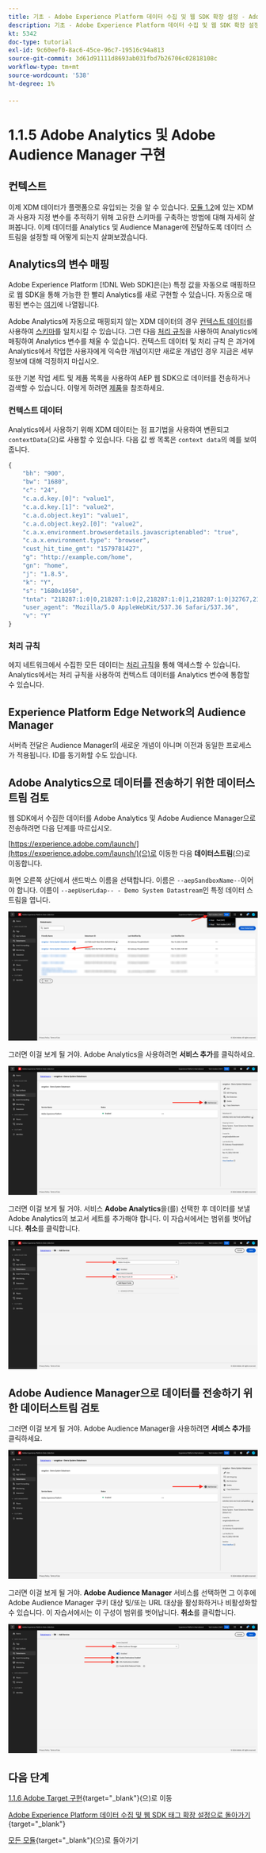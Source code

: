 ```yaml
---
title: 기초 - Adobe Experience Platform 데이터 수집 및 웹 SDK 확장 설정 - Adobe Analytics 및 Adobe Audience Manager 구현
description: 기초 - Adobe Experience Platform 데이터 수집 및 웹 SDK 확장 설정 - Adobe Analytics 및 Adobe Audience Manager 구현
kt: 5342
doc-type: tutorial
exl-id: 9c60eef0-8ac6-45ce-96c7-19516c94a813
source-git-commit: 3d61d91111d8693ab031fbd7b26706c02818108c
workflow-type: tm+mt
source-wordcount: '538'
ht-degree: 1%

---
```


# 1.1.5 Adobe Analytics 및 Adobe Audience Manager 구현

## 컨텍스트

이제 XDM 데이터가 플랫폼으로 유입되는 것을 알 수 있습니다. [모듈 1.2](./../dc1.2/data-ingestion.md)에 있는 XDM과 사용자 지정 변수를 추적하기 위해 고유한 스키마를 구축하는 방법에 대해 자세히 살펴봅니다. 이제 데이터를 Analytics 및 Audience Manager에 전달하도록 데이터 스트림을 설정할 때 어떻게 되는지 살펴보겠습니다.

## Analytics의 변수 매핑

Adobe Experience Platform [!DNL Web SDK]은(는) 특정 값을 자동으로 매핑하므로 웹 SDK을 통해 가능한 한 빨리 Analytics를 새로 구현할 수 있습니다. 자동으로 매핑된 변수는 [여기](https://experienceleague.adobe.com/docs/experience-platform/edge/data-collection/adobe-analytics/automatically-mapped-vars.html?lang=ko#data-collection)에 나열됩니다.

Adobe Analytics에 자동으로 매핑되지 않는 XDM 데이터의 경우 [컨텍스트 데이터](https://experienceleague.adobe.com/docs/analytics/implementation/vars/page-vars/contextdata.html?lang=ko-KR)를 사용하여 [스키마](https://experienceleague.adobe.com/docs/experience-platform/xdm/schema/composition.html?lang=ko-KR)를 일치시킬 수 있습니다. 그런 다음 [처리 규칙](https://experienceleague.adobe.com/docs/analytics/admin/admin-tools/processing-rules/processing-rules-configuration/t-processing-rules.html?lang=ko)을 사용하여 Analytics에 매핑하여 Analytics 변수를 채울 수 있습니다. 컨텍스트 데이터 및 처리 규칙 은 과거에 Analytics에서 작업한 사용자에게 익숙한 개념이지만 새로운 개념인 경우 지금은 세부 정보에 대해 걱정하지 마십시오.

또한 기본 작업 세트 및 제품 목록을 사용하여 AEP 웹 SDK으로 데이터를 전송하거나 검색할 수 있습니다. 이렇게 하려면 [제품](https://experienceleague.adobe.com/docs/experience-platform/edge/data-collection/collect-commerce-data.html?lang=ko#data-collection)을 참조하세요.

### 컨텍스트 데이터

Analytics에서 사용하기 위해 XDM 데이터는 점 표기법을 사용하여 변환되고 `contextData`(으)로 사용할 수 있습니다. 다음 값 쌍 목록은 `context data`의 예를 보여 줍니다.

```javascript
{
    "bh": "900",
    "bw": "1680",
    "c": "24",
    "c.a.d.key.[0]": "value1",
    "c.a.d.key.[1]": "value2",
    "c.a.d.object.key1": "value1",
    "c.a.d.object.key2.[0]": "value2",
    "c.a.x.environment.browserdetails.javascriptenabled": "true",
    "c.a.x.environment.type": "browser",
    "cust_hit_time_gmt": "1579781427",
    "g": "http://example.com/home",
    "gn": "home",
    "j": "1.8.5",
    "k": "Y",
    "s": "1680x1050",
    "tnta": "218287:1:0|0,218287:1:0|2,218287:1:0|1,218287:1:0|32767,218287:1:01,218287:1:0|0,218287:1:0|1,218287:1:0|0,218287:1:0|1",
    "user_agent": "Mozilla/5.0 AppleWebKit/537.36 Safari/537.36",
    "v": "Y"
}
```

### 처리 규칙

에지 네트워크에서 수집한 모든 데이터는 [처리 규칙](https://experienceleague.adobe.com/docs/analytics/admin/admin-tools/processing-rules/processing-rules-configuration/t-processing-rules.html?lang=ko)을 통해 액세스할 수 있습니다. Analytics에서는 처리 규칙을 사용하여 컨텍스트 데이터를 Analytics 변수에 통합할 수 있습니다.

## Experience Platform Edge Network의 Audience Manager

서버측 전달은 Audience Manager의 새로운 개념이 아니며 이전과 동일한 프로세스가 적용됩니다. ID를 동기화할 수도 있습니다.

## Adobe Analytics으로 데이터를 전송하기 위한 데이터스트림 검토

웹 SDK에서 수집한 데이터를 Adobe Analytics 및 Adobe Audience Manager으로 전송하려면 다음 단계를 따르십시오.

[https://experience.adobe.com/launch/](https://experience.adobe.com/launch/)(으)로 이동한 다음 **데이터스트림**(으)로 이동합니다.

화면 오른쪽 상단에서 샌드박스 이름을 선택합니다. 이름은 `--aepSandboxName--`이어야 합니다. 이름이 `--aepUserLdap-- - Demo System Datastream`인 특정 데이터 스트림을 엽니다.

![왼쪽 탐색에서 Edge 구성 아이콘을 클릭합니다](./images/edgeconfig1b.png)

그러면 이걸 보게 될 거야. Adobe Analytics을 사용하려면 **서비스 추가**&#x200B;를 클릭하세요.

![AEP 디버거](./images/aa2.png)

그러면 이걸 보게 될 거야. 서비스 **Adobe Analytics**&#x200B;을(를) 선택한 후 데이터를 보낼 Adobe Analytics의 보고서 세트를 추가해야 합니다. 이 자습서에서는 범위를 벗어납니다. **취소**&#x200B;를 클릭합니다.

![AEP 디버거](./images/aa3.png)

## Adobe Audience Manager으로 데이터를 전송하기 위한 데이터스트림 검토

그러면 이걸 보게 될 거야. Adobe Audience Manager을 사용하려면 **서비스 추가**&#x200B;를 클릭하세요.

![AEP 디버거](./images/aa2.png)

그러면 이걸 보게 될 거야. **Adobe Audience Manager** 서비스를 선택하면 그 이후에 Adobe Audience Manager 쿠키 대상 및/또는 URL 대상을 활성화하거나 비활성화할 수 있습니다. 이 자습서에서는 이 구성이 범위를 벗어납니다. **취소**&#x200B;를 클릭합니다.

![AEP 디버거](./images/aam1.png)

## 다음 단계

[1.1.6 Adobe Target 구현](./ex6.md){target="_blank"}(으)로 이동

[Adobe Experience Platform 데이터 수집 및 웹 SDK 태그 확장 설정으로 돌아가기](./data-ingestion-launch-web-sdk.md){target="_blank"}

[모든 모듈](./../../../../overview.md){target="_blank"}(으)로 돌아가기
